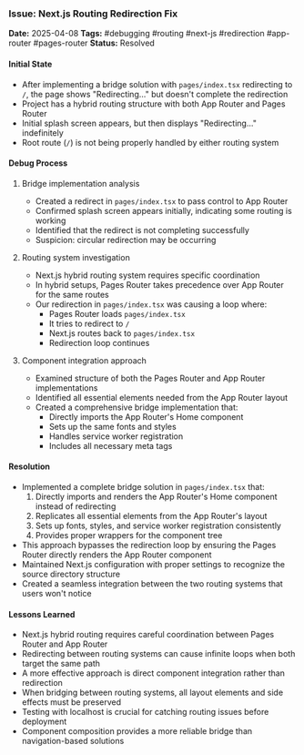 ### Issue: Next.js Routing Redirection Fix
**Date:** 2025-04-08
**Tags:** #debugging #routing #next-js #redirection #app-router #pages-router
**Status:** Resolved

#### Initial State
- After implementing a bridge solution with `pages/index.tsx` redirecting to `/`, the page shows "Redirecting..." but doesn't complete the redirection
- Project has a hybrid routing structure with both App Router and Pages Router
- Initial splash screen appears, but then displays "Redirecting..." indefinitely
- Root route (`/`) is not being properly handled by either routing system

#### Debug Process
1. Bridge implementation analysis
   - Created a redirect in `pages/index.tsx` to pass control to App Router
   - Confirmed splash screen appears initially, indicating some routing is working
   - Identified that the redirect is not completing successfully
   - Suspicion: circular redirection may be occurring

2. Routing system investigation
   - Next.js hybrid routing system requires specific coordination
   - In hybrid setups, Pages Router takes precedence over App Router for the same routes
   - Our redirection in `pages/index.tsx` was causing a loop where:
     - Pages Router loads `pages/index.tsx`
     - It tries to redirect to `/`
     - Next.js routes back to `pages/index.tsx`
     - Redirection loop continues

3. Component integration approach
   - Examined structure of both the Pages Router and App Router implementations
   - Identified all essential elements needed from the App Router layout
   - Created a comprehensive bridge implementation that:
     - Directly imports the App Router's Home component
     - Sets up the same fonts and styles
     - Handles service worker registration
     - Includes all necessary meta tags

#### Resolution
- Implemented a complete bridge solution in `pages/index.tsx` that:
  1. Directly imports and renders the App Router's Home component instead of redirecting
  2. Replicates all essential elements from the App Router's layout
  3. Sets up fonts, styles, and service worker registration consistently
  4. Provides proper wrappers for the component tree
- This approach bypasses the redirection loop by ensuring the Pages Router directly renders the App Router component
- Maintained Next.js configuration with proper settings to recognize the source directory structure
- Created a seamless integration between the two routing systems that users won't notice

#### Lessons Learned
- Next.js hybrid routing requires careful coordination between Pages Router and App Router
- Redirecting between routing systems can cause infinite loops when both target the same path
- A more effective approach is direct component integration rather than redirection
- When bridging between routing systems, all layout elements and side effects must be preserved
- Testing with localhost is crucial for catching routing issues before deployment
- Component composition provides a more reliable bridge than navigation-based solutions